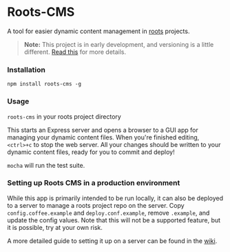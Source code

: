 Roots-CMS
=========

A tool for easier dynamic content management in [roots](http://roots.cx/) projects.

> **Note:** This project is in early development, and versioning is a little different. [Read this](http://markup.im/#q4_cRZ1Q) for more details.

### Installation

`npm install roots-cms -g`

### Usage

`roots-cms` in your roots project directory

This starts an Express server and opens a browser to a GUI app for managing your dynamic content files. When you're finished editing, `<ctrl>+c` to stop the web server. All your changes should be written to your dynamic content files, ready for you to commit and deploy!

`mocha` will run the test suite.

### Setting up Roots CMS in a production environment

While this app is primarily intended to be run locally, it can also be deployed to a server to manage a roots project repo on the server. Copy `config.coffee.example` and `deploy.conf.example`, remove `.example`, and update the config values. Note that this will not be a supported feature, but it is possible, try at your own risk.

A more detailed guide to setting it up on a server can be found in the [wiki](https://github.com/carrot/roots-cms/wiki/Deploying-Roots-CMS-to-a-server).

